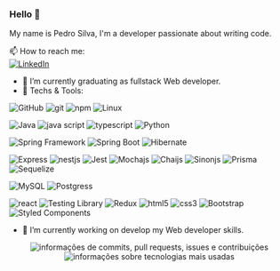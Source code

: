 ### Hello 👋

My name is Pedro Silva, I'm a developer passionate about writing code.



📫 How to reach me: <br/>
[![LinkedIn](https://img.shields.io/badge/LinkedIn-000?style=for-the-badge&logo=linkedin&logoColor=0E76A8)](https://www.linkedin.com/in/pedro-henrique-a-silva/)


- 🌱 I’m currently graduating as fullstack Web developer.
- 👯 Techs & Tools:<br/>

![GitHub](https://img.shields.io/badge/GitHub-000?style=for-the-badge&logo=github&logoColor=30A3DC)
![git](https://img.shields.io/badge/Git-F05032?style=for-the-badge&logo=git&logoColor=white)
![npm](https://img.shields.io/badge/npm-CB3837?style=for-the-badge&logo=npm&logoColor=white)
![Linux](https://img.shields.io/badge/Linux-EFBB21?style=for-the-badge&logo=linux&logoColor=000)

![Java](https://img.shields.io/badge/java-000.svg?style=for-the-badge&logo=openjdk&logoColor=white)
![java script](https://img.shields.io/badge/JavaScript-F7DF1E?style=for-the-badge&logo=javascript&logoColor=black)
![typescript](https://img.shields.io/badge/TypeScript-007ACC?style=for-the-badge&logo=typescript&logoColor=white)
![Python](https://img.shields.io/badge/Python-000?style=for-the-badge&logo=python)

![Spring Framework](https://img.shields.io/badge/Spring-6DB33F?style=for-the-badge&logo=spring&logoColor=white)
![Spring Boot](https://img.shields.io/badge/Spring_Boot-F2F4F9?style=for-the-badge&logo=spring-boot)
![Hibernate](https://img.shields.io/badge/Hibernate-59666C?style=for-the-badge&logo=Hibernate&logoColor=white)

![Express](https://img.shields.io/badge/Express.js-404D59?style=for-the-badge)
![nestjs](https://img.shields.io/badge/nestjs-E0234E?style=for-the-badge&logo=nestjs&logoColor=white)
![Jest](https://img.shields.io/badge/Jest-FFF?style=for-the-badge&logo=jest&logoColor=C03B13)
![Mochajs](https://img.shields.io/badge/mocha.js-323330?style=for-the-badge&logo=mocha&logoColor=Brown)
![Chaijs](https://img.shields.io/badge/chai.js-323330?style=for-the-badge&logo=chai&logoColor=red)
![Sinonjs](https://img.shields.io/badge/sinon.js-323330?style=for-the-badge&logo=sinon)
![Prisma](https://img.shields.io/badge/Prisma-3982CE?style=for-the-badge&logo=Prisma&logoColor=white)
![Sequelize](https://img.shields.io/badge/Sequelize-52B0E7?style=for-the-badge&logo=Sequelize&logoColor=white)

![MySQL](https://img.shields.io/badge/MySQL-00000F?style=for-the-badge&logo=mysql&logoColor=white)
![Postgress](https://img.shields.io/badge/PostgreSQL-316192?style=for-the-badge&logo=postgresql&logoColor=white)

![react](https://img.shields.io/badge/React-20232A?style=for-the-badge&logo=react&logoColor=61DAFB)
![Testing Library](https://img.shields.io/badge/Testing_Library-18191A?style=for-the-badge&logo=testing-library&logoColor=FE4646)
![Redux](https://img.shields.io/badge/Redux-764ABC?style=for-the-badge&logo=redux&logoColor=white) 
![html5](https://img.shields.io/badge/HTML5-E34F26?style=for-the-badge&logo=html5&logoColor=white)
![css3](https://img.shields.io/badge/CSS3-1572B6?style=for-the-badge&logo=css3&logoColor=white)
![Bootstrap](https://img.shields.io/badge/Bootstrap-563D7C?style=for-the-badge&logo=bootstrap&logoColor=white)
![Styled Components](https://img.shields.io/badge/Styled_Components-3D3D3D?style=for-the-badge&logo=styled-components&logoColor=FEA4E7)
- 🔭 I’m currently working on develop my Web developer skills.
           


<p align="center">
  <img src="https://github-readme-stats.vercel.app/api?username=pedro-henrique-a-silva&hide=stars&show_icons=true&theme=apprentice&line_height=32" alt="informações de commits, pull requests, issues e contribuições" />
  <img src="https://github-readme-stats.vercel.app/api/top-langs/?username=pedro-henrique-a-silva&theme=apprentice" alt="informações sobre tecnologias mais usadas" />
</p>

